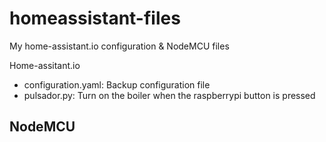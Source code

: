 # homeassistant-files
My home-assistant.io configuration & NodeMCU files 

Home-assitant.io
- configuration.yaml: Backup configuration file
- pulsador.py: Turn on the boiler when the raspberrypi button is pressed

NodeMCU
- 
